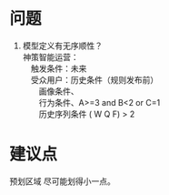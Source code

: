 # 问题

1. 模型定义有无序顺性？  
   神策智能运营：  
   　触发条件：未来  
   　受众用户：历史条件（规则发布前）  
   　　画像条件、  
   　　行为条件、A>=3 and B<2 or C=1   
   　　历史序列条件 ( W Q F) > 2  

# 建议点

预划区域 尽可能划得小一点。
